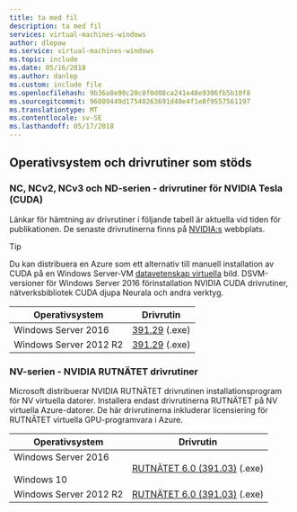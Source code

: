 ```yaml
---
title: ta med fil
description: ta med fil
services: virtual-machines-windows
author: dlepow
ms.service: virtual-machines-windows
ms.topic: include
ms.date: 05/16/2018
ms.author: danlep
ms.custom: include file
ms.openlocfilehash: 9b36a8e90c20c8f0d08ca241e48e9306fb5b10f8
ms.sourcegitcommit: 96089449d17548263691d40e4f1e8f9557561197
ms.translationtype: MT
ms.contentlocale: sv-SE
ms.lasthandoff: 05/17/2018
---
```

## <a name="supported-operating-systems-and-drivers"></a>Operativsystem och drivrutiner som stöds

### <a name="nc-ncv2-ncv3-and-nd-series---nvidia-tesla-cuda-drivers"></a>NC, NCv2, NCv3 och ND-serien - drivrutiner för NVIDIA Tesla (CUDA)

Länkar för hämtning av drivrutiner i följande tabell är aktuella vid tiden för publikationen. De senaste drivrutinerna finns på [NVIDIA:s](http://www.nvidia.com/) webbplats.

> [!TIP]
> Du kan distribuera en Azure som ett alternativ till manuell installation av CUDA på en Windows Server-VM [datavetenskap virtuella](../articles/machine-learning/data-science-virtual-machine/overview.md) bild. DSVM-versioner för Windows Server 2016 förinstallation NVIDIA CUDA drivrutiner, nätverksbibliotek CUDA djupa Neurala och andra verktyg.


| Operativsystem | Drivrutin |
| -------- |------------- |
| Windows Server 2016 | [391.29](http://us.download.nvidia.com/Windows/Quadro_Certified/391.29/391.29-tesla-desktop-winserver2016-international.exe) (.exe) |
| Windows Server 2012 R2 | [391.29](http://us.download.nvidia.com/Windows/Quadro_Certified/391.29/391.29-tesla-desktop-winserver2008-2012r2-64bit-international.exe) (.exe) |

### <a name="nv-series---nvidia-grid-drivers"></a>NV-serien - NVIDIA RUTNÄTET drivrutiner

Microsoft distribuerar NVIDIA RUTNÄTET drivrutinen installationsprogram för NV virtuella datorer. Installera endast drivrutinerna RUTNÄTET på NV virtuella Azure-datorer. De här drivrutinerna inkluderar licensiering för RUTNÄTET virtuella GPU-programvara i Azure.

| Operativsystem | Drivrutin |
| -------- |------------- |
| Windows Server 2016<br/><br/>Windows 10 | [RUTNÄTET 6.0 (391.03)](https://go.microsoft.com/fwlink/?linkid=836843) (.exe) |
| Windows Server 2012 R2 | [RUTNÄTET 6.0 (391.03)](https://go.microsoft.com/fwlink/?linkid=836844) (.exe)  |